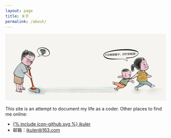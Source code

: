 ```yaml
---
layout: page
title: 关于
permalink: /about/
---
```


![Beer and robots pair nicely.](/images/beer-n-puma.jpg)

This site is an attempt to document my life as a coder. Other places to find me online:

  * <a href="https://github.com/ikuler"><span class="icon">{% include icon-github.svg %}</span> ikuler</a>
  * 邮箱：ikuler@163.com
